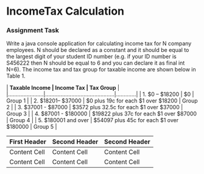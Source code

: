# IncomeTax Calculation

### Assignment Task

Write a java console application for calculating income tax for N company employees. N should be declared as a constant and it should be equal to the largest digit of your student ID number (e.g. if your ID number is S456222 then N should be equal to 6 and you can declare it as final int N=6). The income tax and tax group for taxable income are  shown below in Table 1.

| **Taxable Income	    | Income Tax	                                | Tax Group** |
|.......................|.............................................|.............|
| 1. $0 – $18200	      | $0	                                        | Group 1     |
| 2. $18201– $37000	    | $0 plus 19c for each $1 over $18200	        | Group 2     |
| 3. $37001 - $87000	  | $3572 plus 32.5c for each $1 over $37000	  | Group 3     |
| 4. $87001 - $180000	  | $19822 plus 37c for each $1 over $87000	    | Group 4     |
| 5. $180001 and over	  | $54097 plus 45c for each $1 over $180000	  | Group 5     |


| First Header  | Second Header | Second Header |
| ------------- | ------------- | ------------- |
| Content Cell  | Content Cell  | Content Cell  |
| Content Cell  | Content Cell  | Content Cell  |

